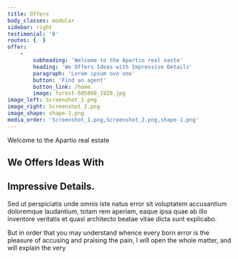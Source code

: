 ```yaml
---
title: Offers
body_classes: modular
sidebar: right
testimonial: '0'
routes: {  }
offer:
    -
        subheading: 'Welcome to the Apartio real easte'
        heading: 'We Offers Ideas with Impressive Details'
        paragraph: 'Lorem ipsum ovo ono'
        button: 'Find an agent'
        button_link: /home
        image: forest-505860_1920.jpg
image_left: Screenshot_1.png
image_right: Screenshot_2.png
image_shape: shape-1.png
media_order: 'Screenshot_1.png,Screenshot_2.png,shape-1.png'
---
```


<span class="pseudo-dash flex flex-row items-center text-green-800"> Welcome to the Apartio real estate </span> 
## We Offers Ideas **With**
## **Impressive** Details.

Sed ut perspiciatis unde omnis iste natus error sit voluptatem accusantium doloremque laudantium, totam rem aperiam, eaque ipsa quae ab illo inventore veritatis et quasi architecto beatae vitae dicta sunt explicabo. 

But in order that you may understand whence every born error is the pleasure of accusing and praising the pain, I will open the whole matter, and will explain the very
